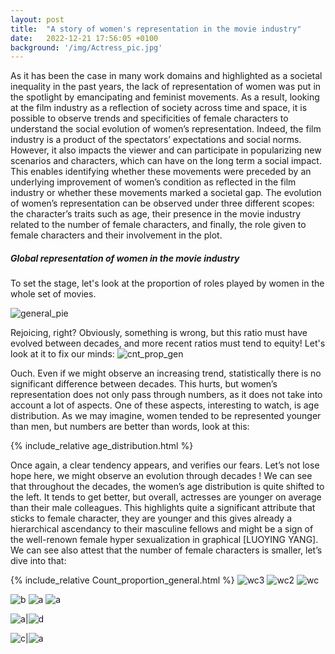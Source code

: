 ```yaml
---
layout: post
title:  "A story of women's representation in the movie industry"
date:   2022-12-21 17:56:05 +0100
background: '/img/Actress_pic.jpg'
---
```

As it has been the case in many work domains and highlighted as a societal inequality in the past years, the lack of representation of women was put in the spotlight by emancipating and feminist movements. As a result, looking at the film industry as a reflection of society across time and space, it is possible to observe trends and specificities of female characters to understand the social evolution of women’s representation. Indeed, the film industry is a product of the spectators’ expectations and social norms. However, it also impacts the viewer and can participate in popularizing new scenarios and characters, which can have on the long term a social impact. This enables identifying whether these movements were preceded by an underlying improvement of women’s condition as reflected in the film industry or whether these movements marked a societal gap. The evolution of women’s representation can be observed under three different scopes: the character’s traits such as age, their presence in the movie industry related to the number of female characters, and finally, the role given to female characters and their involvement in the plot.  


##### Global representation of women in the movie industry

To set the stage, let's look at the proportion of roles played by women in the whole set of movies. 

![general_pie](https://pauldfepfl.github.io/DatastoryNonNansLand/img/general_pie.jpeg)

Rejoicing, right? Obviously, something is wrong, but this ratio must have evolved between decades, and more recent ratios must tend to equity! Let's look at it to fix our minds: 
![cnt_prop_gen](https://pauldfepfl.github.io/DatastoryNonNansLand/img/Count_proportion_general.jpeg) 

 Ouch. Even if we might observe an increasing trend, statistically there is no significant difference between decades. This hurts, but women’s representation does not only pass through numbers, as it does not take into account a lot of aspects. One of these aspects, interesting to watch, is age distribution. As we may imagine, women tended to be represented younger than men, but numbers are better than words, look at this:

{% include_relative age_distribution.html %}

Once again, a clear tendency appears, and verifies our fears. Let’s not lose hope here, we might observe an evolution through decades ! We can see that throughout the decades, the women’s age distribution is quite shifted to the left. It tends to get better, but overall, actresses are younger on average than their male colleagues. This highlights quite a significant attribute that sticks to female character, they are younger and this gives already a hierarchical ascendancy to their masculine fellows and might be a sign of the well-renown female hyper sexualization in graphical  [LUOYING YANG]. We can see also attest that the number of female characters is smaller, let’s dive into that:

{% include_relative Count_proportion_general.html %}
![wc3](https://pauldfepfl.github.io/DatastoryNonNansLand/img/wordcloud3.jpg) 
![wc2](https://pauldfepfl.github.io/DatastoryNonNansLand/img/wordcloud2.jpg) 
![wc](https://pauldfepfl.github.io/DatastoryNonNansLand/img/wordcloud.jpg) 

![b](https://pauldfepfl.github.io/DatastoryNonNansLand/img/Count_proportion_genres.jpeg)
![a](https://pauldfepfl.github.io/DatastoryNonNansLand/img/Count_proportion_geographical.jpeg)
![a](https://pauldfepfl.github.io/DatastoryNonNansLand/img/action_pie.jpeg)

![a](https://pauldfepfl.github.io/DatastoryNonNansLand/img/horror_pie.jpeg)|![d](https://pauldfepfl.github.io/DatastoryNonNansLand/img/indian_pie.jpeg)


![c](https://pauldfepfl.github.io/DatastoryNonNansLand/img/romance_pie.jpeg)|![a](https://pauldfepfl.github.io/DatastoryNonNansLand/img/us_pie.jpeg)
